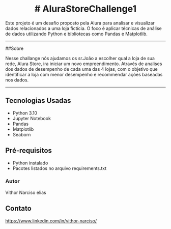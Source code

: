 <h1 align="center"> # AluraStoreChallenge1 </h1>

Este projeto é um desafio proposto pela Alura para analisar e visualizar dados relacionados a uma loja fictícia. O foco é aplicar técnicas de análise de dados utilizando Python e bibliotecas como Pandas e Matplotlib.

---
##Sobre 

Nesse challange nós ajudamos os sr.João a escolher qual a loja de sua rede, Alura Store, ira iniciar um novo empreendimento. Através de analises dos dados de desempenho de cada uma das 4 lojas, com o objetivo que identificar a loja com menor desempenho e recommendar ações baseadas nos dados.

---

## Tecnologias Usadas
- Python 3.10
- Jupyter Notebook
- Pandas
- Matplotlib
- Seaborn

## Pré-requisitos
- Python instalado
- Pacotes listados no arquivo requirements.txt

### Autor
Vithor Narciso elias

## Contato
https://www.linkedin.com/in/vithor-narciso/

